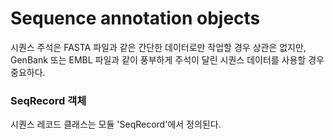 # Sequence annotation objects
시퀀스 주석은 FASTA 파일과 같은 간단한 데이터로만 작업할 경우 상관은 없지만, GenBank 또는 EMBL 파일과 같이 풍부하게 주석이 달린 시퀀스 데이터를 사용할 경우 중요하다.

### SeqRecord 객체
시퀀스 레코드 클래스는 모듈 'SeqRecord'에서 정의된다. 